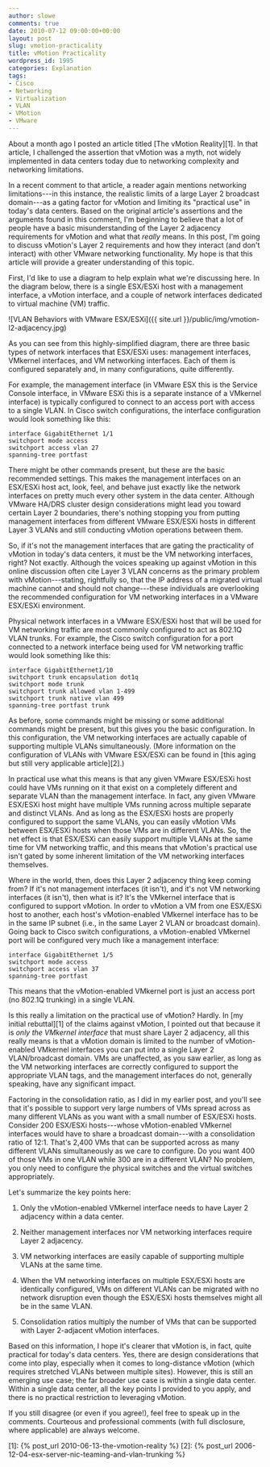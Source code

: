 ```yaml
---
author: slowe
comments: true
date: 2010-07-12 09:00:00+00:00
layout: post
slug: vmotion-practicality
title: vMotion Practicality
wordpress_id: 1995
categories: Explanation
tags:
- Cisco
- Networking
- Virtualization
- VLAN
- VMotion
- VMware
---
```


About a month ago I posted an article titled [The vMotion Reality][1]. In that article, I challenged the assertion that vMotion was a myth, not widely implemented in data centers today due to networking complexity and networking limitations.

In a recent comment to that article, a reader again mentions networking limitations---in this instance, the realistic limits of a large Layer 2 broadcast domain---as a gating factor for vMotion and limiting its "practical use" in today's data centers. Based on the original article's assertions and the arguments found in this comment, I'm beginning to believe that a lot of people have a basic misunderstanding of the Layer 2 adjacency requirements for vMotion and what that _really_ means. In this post, I'm going to discuss vMotion's Layer 2 requirements and how they interact (and don't interact) with other VMware networking functionality. My hope is that this article will provide a greater understanding of this topic.

First, I'd like to use a diagram to help explain what we're discussing here. In the diagram below, there is a single ESX/ESXi host with a management interface, a vMotion interface, and a couple of network interfaces dedicated to virtual machine (VM) traffic.

![VLAN Behaviors with VMware ESX/ESXi]({{ site.url }}/public/img/vmotion-l2-adjacency.jpg)

As you can see from this highly-simplified diagram, there are three basic types of network interfaces that ESX/ESXi uses: management interfaces, VMkernel interfaces, and VM networking interfaces. Each of them is configured separately and, in many configurations, quite differently.

For example, the management interface (in VMware ESX this is the Service Console interface, in VMware ESXi this is a separate instance of a VMkernel interface) is typically configured to connect to an access port with access to a single VLAN. In Cisco switch configurations, the interface configuration would look something like this:

	interface GigabitEthernet 1/1  
	switchport mode access  
	switchport access vlan 27  
	spanning-tree portfast

There might be other commands present, but these are the basic recommended settings. This makes the management interfaces on an ESX/ESXi host act, look, feel, and behave just exactly like the network interfaces on pretty much every other system in the data center. Although VMware HA/DRS cluster design considerations might lead you toward certain Layer 2 boundaries, there's nothing stopping you from putting management interfaces from different VMware ESX/ESXi hosts in different Layer 3 VLANs and still conducting vMotion operations between them.

So, if it's not the management interfaces that are gating the practicality of vMotion in today's data centers, it must be the VM networking interfaces, right? Not exactly. Although the voices speaking up against vMotion in this online discussion often cite Layer 3 VLAN concerns as the primary problem with vMotion---stating, rightfully so, that the IP address of a migrated virtual machine cannot and should not change---these individuals are overlooking the recommended configuration for VM networking interfaces in a VMware ESX/ESXi environment.

Physical network interfaces in a VMware ESX/ESXi host that will be used for VM networking traffic are most commonly configured to act as 802.1Q VLAN trunks. For example, the Cisco switch configuration for a port connected to a network interface being used for VM networking traffic would look something like this:

	interface GigabitEthernet1/10  
	switchport trunk encapsulation dot1q  
	switchport mode trunk  
	switchport trunk allowed vlan 1-499  
	switchport trunk native vlan 499  
	spanning-tree portfast trunk

As before, some commands might be missing or some additional commands might be present, but this gives you the basic configuration. In this configuration, the VM networking interfaces are actually capable of supporting multiple VLANs simultaneously. (More information on the configuration of VLANs with VMware ESX/ESXi can be found in [this aging but still very applicable article][2].)

In practical use what this means is that any given VMware ESX/ESXi host could have VMs running on it that exist on a completely different and separate VLAN than the management interface. In fact, any given VMware ESX/ESXi host might have multiple VMs running across multiple separate and distinct VLANs. And as long as the ESX/ESXi hosts are properly configured to support the same VLANs, you can easily vMotion VMs between ESX/ESXi hosts when those VMs are in different VLANs. So, the net effect is that ESX/ESXi can easily support multiple VLANs at the same time for VM networking traffic, and this means that vMotion's practical use isn't gated by some inherent limitation of the VM networking interfaces themselves.

Where in the world, then, does this Layer 2 adjacency thing keep coming from? If it's not management interfaces (it isn't), and it's not VM networking interfaces (it isn't), then what is it? It's the VMkernel interface that is configured to support vMotion. In order to vMotion a VM from one ESX/ESXi host to another, each host's vMotion-enabled VMkernel interface has to be in the same IP subnet (i.e., in the same Layer 2 VLAN or broadcast domain). Going back to Cisco switch configurations, a vMotion-enabled VMkernel port will be configured very much like a management interface:

	interface GigabitEthernet 1/5  
	switchport mode access  
	switchport access vlan 37  
	spanning-tree portfast

This means that the vMotion-enabled VMkernel port is just an access port (no 802.1Q trunking) in a single VLAN.

Is this really a limitation on the practical use of vMotion? Hardly. In [my initial rebuttal][1] of the claims against vMotion, I pointed out that because it is _only the VMkernel interface_ that must share Layer 2 adjacency, all this really means is that a vMotion domain is limited to the number of vMotion-enabled VMkernel interfaces you can put into a single Layer 2 VLAN/broadcast domain. VMs are unaffected, as you saw earlier, as long as the VM networking interfaces are correctly configured to support the appropriate VLAN tags, and the management interfaces do not, generally speaking, have any significant impact.

Factoring in the consolidation ratio, as I did in my earlier post, and you'll see that it's possible to support very large numbers of VMs spread across as many different VLANs as you want with a small number of ESX/ESXi hosts. Consider 200 ESX/ESXi hosts---whose vMotion-enabled VMkernel interfaces would have to share a broadcast domain---with a consolidation ratio of 12:1. That's 2,400 VMs that can be supported across as many different VLANs simultaneously as we care to configure. Do you want 400 of those VMs in one VLAN while 300 are in a different VLAN? No problem, you only need to configure the physical switches and the virtual switches appropriately.

Let's summarize the key points here:

1. Only the vMotion-enabled VMkernel interface needs to have Layer 2 adjacency within a data center.

2. Neither management interfaces nor VM networking interfaces require Layer 2 adjacency.

3. VM networking interfaces are easily capable of supporting multiple VLANs at the same time.

4. When the VM networking interfaces on multiple ESX/ESXi hosts are identically configured, VMs on different VLANs can be migrated with no network disruption even though the ESX/ESXi hosts themselves might all be in the same VLAN.

5. Consolidation ratios multiply the number of VMs that can be supported with Layer 2-adjacent vMotion interfaces.

Based on this information, I hope it's clearer that vMotion is, in fact, quite practical for today's data centers. Yes, there are design considerations that come into play, especially when it comes to long-distance vMotion (which requires stretched VLANs between multiple sites). However, this is still an emerging use case; the far broader use case is within a single data center. Within a single data center, all the key points I provided to you apply, and there is no practical restriction to leveraging vMotion.

If you still disagree (or even if you agree!), feel free to speak up in the comments. Courteous and professional comments (with full disclosure, where applicable) are always welcome.

[1]: {% post_url 2010-06-13-the-vmotion-reality %}
[2]: {% post_url 2006-12-04-esx-server-nic-teaming-and-vlan-trunking %}

